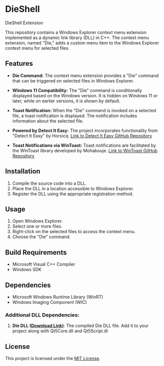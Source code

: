 # DieShell
DieShell Extension 


This repository contains a Windows Explorer context menu extension implemented as a dynamic link library (DLL) in C++. The context menu extension, named "Die," adds a custom menu item to the Windows Explorer context menu for selected files.

## Features

- **Die Command:** The context menu extension provides a "Die" command that can be triggered on selected files in Windows Explorer.

- **Windows 11 Compatibility:** The "Die" command is conditionally displayed based on the Windows version. It is hidden on Windows 11 or later, while on earlier versions, it is shown by default.

- **Toast Notification:** When the "Die" command is invoked on a selected file, a toast notification is displayed. The notification includes information about the selected file.

- **Powered by Detect It Easy:** The project incorporates functionality from "Detect It Easy" by Horsicq. [Link to Detect It Easy GitHub Repository](https://github.com/horsicq/DIE-engine)

- **Toast Notifications via WinToast:** Toast notifications are facilitated by the WinToast library developed by Mohabouje. [Link to WinToast GitHub Repository](https://github.com/mohabouje/WinToast)

## Installation

1. Compile the source code into a DLL.
2. Place the DLL in a location accessible to Windows Explorer.
3. Register the DLL using the appropriate registration method.

## Usage

1. Open Windows Explorer.
2. Select one or more files.
3. Right-click on the selected files to access the context menu.
4. Choose the "Die" command.

## Build Requirements

- Microsoft Visual C++ Compiler
- Windows SDK

## Dependencies

- Microsoft Windows Runtime Library (WinRT)
- Windows Imaging Component (WIC)

### Additional DLL Dependencies:

1. **Die DLL ([Download Link](https://github.com/horsicq/die_library))**: The compiled Die DLL file. Add it to your project along with Qt5Core.dll and Qt5Script.dl

## License

This project is licensed under the [MIT License](LICENSE).
